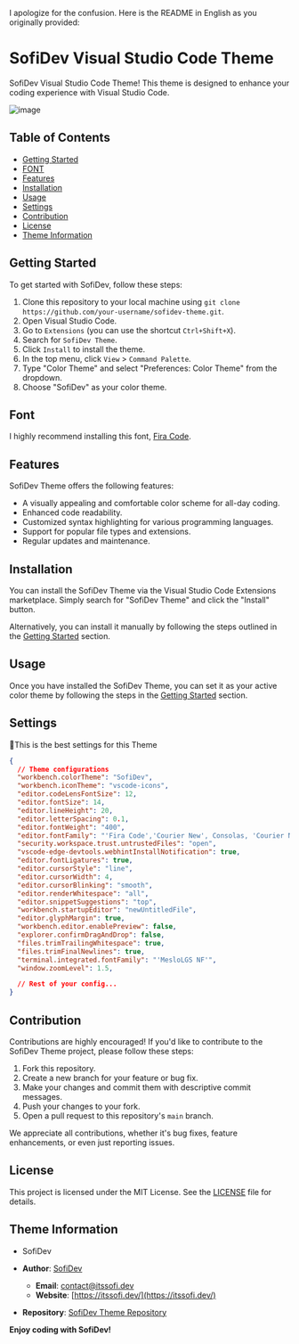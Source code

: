 I apologize for the confusion. Here is the README in English as you originally provided:

# SofiDev Visual Studio Code Theme

SofiDev Visual Studio Code Theme! This theme is designed to enhance your coding experience with Visual Studio Code.

![image](https://github.com/SofiDevO/sofidev-theme/assets/102200061/1ddf6632-159d-4af8-aed2-93cd2a95bcd3)

## Table of Contents

- [Getting Started](#getting-started)
- [FONT](#font)
- [Features](#features)
- [Installation](#installation)
- [Usage](#usage)
- [Settings](#settings)
- [Contribution](#contribution)
- [License](#license)
- [Theme Information](#theme-information)

## Getting Started

To get started with SofiDev, follow these steps:

1. Clone this repository to your local machine using `git clone https://github.com/your-username/sofidev-theme.git`.
2. Open Visual Studio Code.
3. Go to `Extensions` (you can use the shortcut `Ctrl+Shift+X`).
4. Search for `SofiDev Theme`.
5. Click `Install` to install the theme.
6. In the top menu, click `View` > `Command Palette`.
7. Type "Color Theme" and select "Preferences: Color Theme" from the dropdown.
8. Choose "SofiDev" as your color theme.

## Font

I highly recommend installing this font, [Fira Code](https://fonts.google.com/specimen/Fira+Code).

##  Features

SofiDev Theme offers the following features:

- A visually appealing and comfortable color scheme for all-day coding.
- Enhanced code readability.
- Customized syntax highlighting for various programming languages.
- Support for popular file types and extensions.
- Regular updates and maintenance.

## Installation

You can install the SofiDev Theme via the Visual Studio Code Extensions marketplace. Simply search for "SofiDev Theme" and click the "Install" button.

Alternatively, you can install it manually by following the steps outlined in the [Getting Started](#getting-started) section.

## Usage

Once you have installed the SofiDev Theme, you can set it as your active color theme by following the steps in the [Getting Started](#getting-started) section.

##  Settings
💜This is the best settings for this Theme

```json
{
  // Theme configurations
  "workbench.colorTheme": "SofiDev",
  "workbench.iconTheme": "vscode-icons",
  "editor.codeLensFontSize": 12,
  "editor.fontSize": 14,
  "editor.lineHeight": 20,
  "editor.letterSpacing": 0.1,
  "editor.fontWeight": "400",
  "editor.fontFamily": "'Fira Code','Courier New', Consolas, 'Courier New', monospace,  'MesloLGS NF'",
  "security.workspace.trust.untrustedFiles": "open",
  "vscode-edge-devtools.webhintInstallNotification": true,
  "editor.fontLigatures": true,
  "editor.cursorStyle": "line",
  "editor.cursorWidth": 4,
  "editor.cursorBlinking": "smooth",
  "editor.renderWhitespace": "all",
  "editor.snippetSuggestions": "top",
  "workbench.startupEditor": "newUntitledFile",
  "editor.glyphMargin": true,
  "workbench.editor.enablePreview": false,
  "explorer.confirmDragAndDrop": false,
  "files.trimTrailingWhitespace": true,
  "files.trimFinalNewlines": true,
  "terminal.integrated.fontFamily": "'MesloLGS NF'",
  "window.zoomLevel": 1.5,

  // Rest of your config...
}
```

## Contribution

Contributions are highly encouraged! If you'd like to contribute to the SofiDev Theme project, please follow these steps:

1. Fork this repository.
2. Create a new branch for your feature or bug fix.
3. Make your changes and commit them with descriptive commit messages.
4. Push your changes to your fork.
5. Open a pull request to this repository's `main` branch.

We appreciate all contributions, whether it's bug fixes, feature enhancements, or even just reporting issues.

## License

This project is licensed under the MIT License. See the [LICENSE](LICENSE) file for details.

## Theme Information

-  SofiDev

- **Author**: [SofiDev](https://itssofi.dev/)
  - **Email**: contact@itssofi.dev
  - **Website**: [https://itssofi.dev/](https://itssofi.dev/)
- **Repository**: [SofiDev Theme Repository](https://github.com/SofiDevO/sofidev-theme)

**Enjoy coding with SofiDev!**
